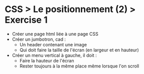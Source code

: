 # CSS > Le positionnement (2) > Exercise 1

  * Créer une page html liée à une page CSS
  * Créer un jumbotron, cad :
    * Un header contenant une image
    * Qui doit faire la taille de l'écran (en largeur et en hauteur)
  * Créer un menu vertical à gauche, il doit :
    * Faire la hauteur de l'écran
    * Rester toujours à la même place même lorsque l'on scroll
